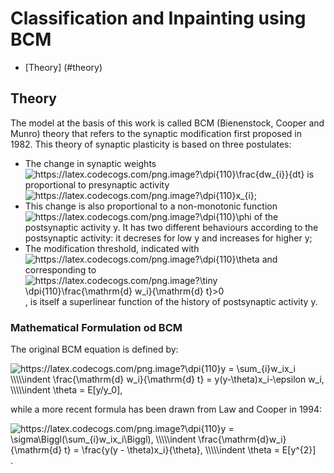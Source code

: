 # Classification and Inpainting using BCM

* [Theory] (#theory)


## Theory

The model at the basis of this work is called BCM (Bienenstock, Cooper and Munro) theory that refers to the synaptic modification first proposed in 1982.
This theory of synaptic plasticity is based on three postulates:

* The change in synaptic weights <img src="https://latex.codecogs.com/png.image?\dpi{110}\frac{dw_{i}}{dt}" title="https://latex.codecogs.com/png.image?\dpi{110}\frac{dw_{i}}{dt}" /> is proportional to presynaptic activity <img src="https://latex.codecogs.com/png.image?\dpi{110}x_{i}" title="https://latex.codecogs.com/png.image?\dpi{110}x_{i}" />;
* This change is also proportional to a non-monotonic function <img src="https://latex.codecogs.com/png.image?\dpi{110}\phi" title="https://latex.codecogs.com/png.image?\dpi{110}\phi" /> of the postsynaptic activity y. It has two different behaviours according to the postsynaptic activity: it decreses for low y and increases for higher y;
* The modification threshold, indicated with <img src="https://latex.codecogs.com/png.image?\dpi{110}\theta" title="https://latex.codecogs.com/png.image?\dpi{110}\theta" /> and corresponding to <img src="https://latex.codecogs.com/png.image?\tiny&space;\dpi{110}\frac{\mathrm{d}&space;w_i}{\mathrm{d}&space;t}>0" title="https://latex.codecogs.com/png.image?\tiny \dpi{110}\frac{\mathrm{d} w_i}{\mathrm{d} t}>0" />, is itself a superlinear function of the history of postsynaptic activity y.

### Mathematical Formulation od BCM

The original BCM equation is defined by:

<img src="https://latex.codecogs.com/png.image?\dpi{110}y&space;=&space;\sum_{i}w_ix_i&space;\\\\\indent&space;\frac{\mathrm{d}&space;w_i}{\mathrm{d}&space;t}&space;=&space;y(y-\theta)x_i-\epsilon&space;w_i,&space;\\\\\indent&space;\theta&space;=&space;E[y/y_0]&space;" title="https://latex.codecogs.com/png.image?\dpi{110}y = \sum_{i}w_ix_i \\\\\indent \frac{\mathrm{d} w_i}{\mathrm{d} t} = y(y-\theta)x_i-\epsilon w_i, \\\\\indent \theta = E[y/y_0], " />

while a more recent formula has been drawn from Law and Cooper in 1994:

<img src="https://latex.codecogs.com/png.image?\dpi{110}y&space;=&space;\sigma\Biggl(\sum_{i}w_ix_i\Biggl),&space;\\\\\indent&space;\frac{\mathrm{d}w_i}{\mathrm{d}&space;t}&space;=&space;\frac{y(y&space;-&space;\theta)x_i}{\theta},&space;\\\\\indent&space;\theta&space;=&space;E[y^{2}]&space;" title="https://latex.codecogs.com/png.image?\dpi{110}y = \sigma\Biggl(\sum_{i}w_ix_i\Biggl), \\\\\indent \frac{\mathrm{d}w_i}{\mathrm{d} t} = \frac{y(y - \theta)x_i}{\theta}, \\\\\indent \theta = E[y^{2}] " />.


